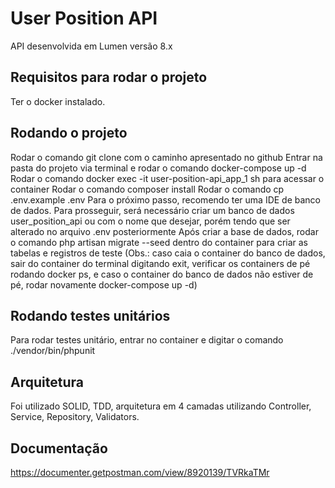 # User Position API

API desenvolvida em Lumen versão 8.x

## Requisitos para rodar o projeto

Ter o docker instalado.

## Rodando o projeto

Rodar o comando git clone com o caminho apresentado no github
Entrar na pasta do projeto via terminal e rodar o comando docker-compose up -d
Rodar o comando docker exec -it user-position-api_app_1 sh para acessar o container
Rodar o comando composer install
Rodar o comando cp .env.example .env
Para o próximo passo, recomendo ter uma IDE de banco de dados. Para prosseguir, será necessário criar um banco de dados user_position_api ou com o nome que desejar, porém tendo que ser alterado no arquivo .env posteriormente
Após criar a base de dados, rodar o comando php artisan migrate --seed dentro do container para criar as tabelas e registros de teste (Obs.: caso caia o container do banco de dados, sair do container do terminal digitando exit, verificar os containers de pé rodando docker ps, e caso o container do banco de dados não estiver de pé, rodar novamente docker-compose up -d)

## Rodando testes unitários

Para rodar testes unitário, entrar no container e digitar o comando ./vendor/bin/phpunit

## Arquitetura

Foi utilizado SOLID, TDD, arquitetura em 4 camadas utilizando Controller, Service, Repository, Validators.

## Documentação

https://documenter.getpostman.com/view/8920139/TVRkaTMr
